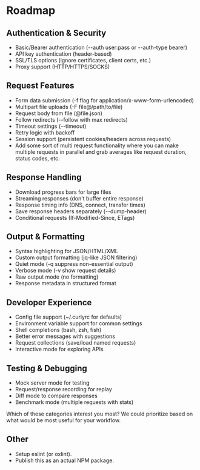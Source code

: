 # Roadmap

## Authentication & Security

- Basic/Bearer authentication (--auth user:pass or --auth-type bearer)
- API key authentication (header-based)
- SSL/TLS options (ignore certificates, client certs, etc.)
- Proxy support (HTTP/HTTPS/SOCKS)

## Request Features

- Form data submission (-f flag for application/x-www-form-urlencoded)
- Multipart file uploads (-F file@/path/to/file)
- Request body from file (@file.json)
- Follow redirects (--follow with max redirects)
- Timeout settings (--timeout)
- Retry logic with backoff
- Session support (persistent cookies/headers across requests)
- Add some sort of multi request functionality where you can make multiple requests in parallel and grab averages like request duration, status codes, etc.

## Response Handling

- Download progress bars for large files
- Streaming responses (don't buffer entire response)
- Response timing info (DNS, connect, transfer times)
- Save response headers separately (--dump-header)
- Conditional requests (If-Modified-Since, ETags)

## Output & Formatting

- Syntax highlighting for JSON/HTML/XML
- Custom output formatting (jq-like JSON filtering)
- Quiet mode (-q suppress non-essential output)
- Verbose mode (-v show request details)
- Raw output mode (no formatting)
- Response metadata in structured format

## Developer Experience

- Config file support (~/.curlyrc for defaults)
- Environment variable support for common settings
- Shell completions (bash, zsh, fish)
- Better error messages with suggestions
- Request collections (save/load named requests)
- Interactive mode for exploring APIs

## Testing & Debugging

- Mock server mode for testing
- Request/response recording for replay
- Diff mode to compare responses
- Benchmark mode (multiple requests with stats)

Which of these categories interest you most? We could prioritize based on what would be most useful for your workflow.

## Other

- Setup eslint (or oxlint).
- Publish this as an actual NPM package.
